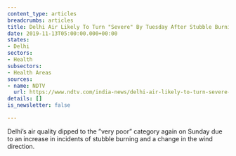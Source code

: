 ```yaml
---
content_type: articles
breadcrumbs: articles
title: Delhi Air Likely To Turn "Severe" By Tuesday After Stubble Burning Spikes
date: 2019-11-13T05:00:00.000+00:00
states:
- Delhi
sectors:
- Health
subsectors:
- Health Areas
sources:
- name: NDTV
  url: https://www.ndtv.com/india-news/delhi-air-likely-to-turn-severe-by-tuesday-after-stubble-burning-spikes-2130424
details: []
is_newsletter: false

---
```

Delhi’s air quality dipped to the ”very poor” category again on Sunday due to an increase in incidents of stubble burning and a change in the wind direction.
